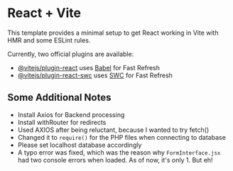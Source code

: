 # React + Vite

This template provides a minimal setup to get React working in Vite with HMR and some ESLint rules.

Currently, two official plugins are available:

- [@vitejs/plugin-react](https://github.com/vitejs/vite-plugin-react/blob/main/packages/plugin-react/README.md) uses [Babel](https://babeljs.io/) for Fast Refresh
- [@vitejs/plugin-react-swc](https://github.com/vitejs/vite-plugin-react-swc) uses [SWC](https://swc.rs/) for Fast Refresh


## Some Additional Notes
- Install Axios for Backend processing
- Install withRouter for redirects
- Used AXIOS after being reluctant, because I wanted to try fetch()
- Changed it to `require()` for the PHP files when connecting to database
- Please set localhost database accordingly
- A typo error was fixed, which was the reason why `FormInterface.jsx` had two console errors when loaded. As of now, it's only 1. But eh!